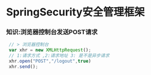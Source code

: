# SpringSecurity安全管理框架

### 知识:浏览器控制台发送POST请求
```js
 // > 浏览器控制台
 var xhr = new XMLHttpRequest();
 // 1:请求方式 ,2:请求地址 3: 是不是异步请求
 xhr.open("POST","/logout",true)
 xhr.send();



```